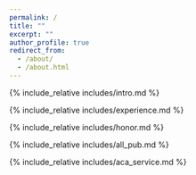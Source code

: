 ```yaml
---
permalink: /
title: ""
excerpt: ""
author_profile: true
redirect_from: 
  - /about/
  - /about.html
---
```


<span class='anchor' id='about-me'></span>

{% include_relative includes/intro.md %}

{% include_relative includes/experience.md %}

{% include_relative includes/honor.md %}

<!-- {% include_relative includes/sel_pub.md %} -->

{% include_relative includes/all_pub.md %}

{% include_relative includes/aca_service.md %}
